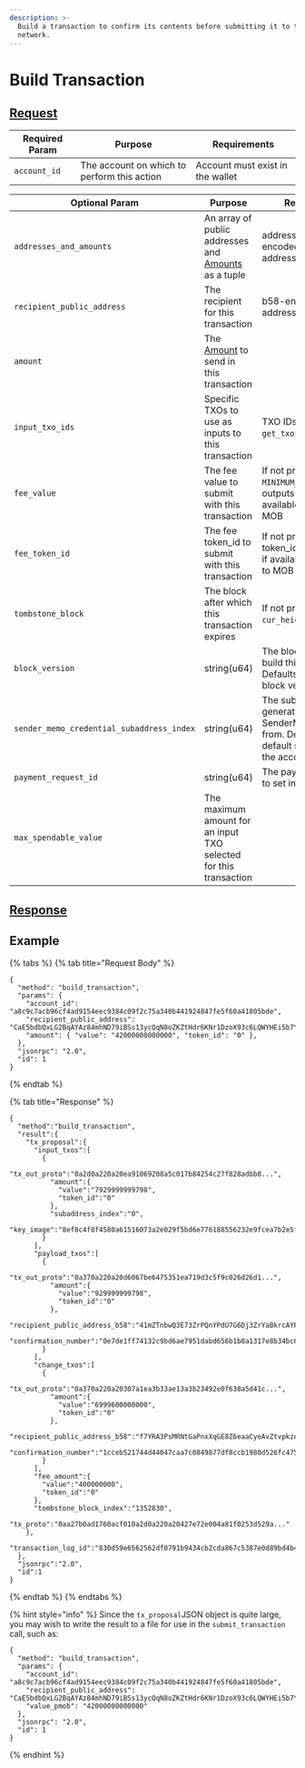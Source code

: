 ```yaml
---
description: >-
  Build a transaction to confirm its contents before submitting it to the
  network.
---
```


# Build Transaction

## [Request](https://github.com/mobilecoinofficial/full-service/blob/main/full-service/src/json_rpc/v2/api/request.rs#L56-L66)

| Required Param | Purpose                                     | Requirements                     |
|----------------|---------------------------------------------|----------------------------------|
| `account_id`   | The account on which to perform this action | Account must exist in the wallet |

| Optional Param                            | Purpose                                                                                                                                                           | Requirements                                                                                                   |
|-------------------------------------------|-------------------------------------------------------------------------------------------------------------------------------------------------------------------|----------------------------------------------------------------------------------------------------------------|
| `addresses_and_amounts`                   | An array of public addresses and [Amounts](https://github.com/mobilecoinofficial/full-service/blob/main/full-service/src/json_rpc/v2/models/amount.rs) as a tuple | addresses are b58-encoded public addresses                                                                     |
| `recipient_public_address`                | The recipient for this transaction                                                                                                                                | b58-encoded public address bytes                                                                               |
| `amount`                                  | The [Amount](https://github.com/mobilecoinofficial/full-service/blob/main/full-service/src/json_rpc/v2/models/amount.rs) to send in this transaction              |                                                                                                                |
| `input_txo_ids`                           | Specific TXOs to use as inputs to this transaction                                                                                                                | TXO IDs (obtain from `get_txos_for_account`)                                                                   |
| `fee_value`                               | The fee value to submit with this transaction                                                                                                                     | If not provided, uses `MINIMUM_FEE` of the first outputs token_id, if available, or defaults to MOB            |
| `fee_token_id`                            | The fee token_id to submit with this transaction                                                                                                                  | If not provided, uses token_id of first output, if available, or defaults to MOB                               |
| `tombstone_block`                         | The block after which this transaction expires                                                                                                                    | If not provided, uses `cur_height` + 10                                                                        |
| `block_version`                           | string(u64)                                                                                                                                                       | The block version to build this transaction for. Defaults to the network block version                         |
| `sender_memo_credential_subaddress_index` | string(u64)                                                                                                                                                       | The subaddress to generate the SenderMemoCredentials from. Defaults to the default subaddress for the account. |
| `payment_request_id`                      | string(u64)                                                                                                                                                       | The payment request id to set in the RTH Memo.                                                                 |
| `max_spendable_value`                     | The maximum amount for an input TXO selected for this transaction                                                                                                 |                                                                                                                |

## [Response](https://github.com/mobilecoinofficial/full-service/blob/main/full-service/src/json_rpc/v2/api/response.rs#L48-51)

## Example

{% tabs %}
{% tab title="Request Body" %}

```
{
  "method": "build_transaction",
  "params": {
    "account_id": "a8c9c7acb96cf4ad9154eec9384c09f2c75a340b441924847fe5f60a41805bde",
    "recipient_public_address": "CaE5bdbQxLG2BqAYAz84mhND79iBSs13ycQqN8oZKZtHdr6KNr1DzoX93c6LQWYHEi5b7YLiJXcTRzqhDFB563Kr1uxD6iwERFbw7KLWA6",
    "amount": { "value": "42000000000000", "token_id": "0" },
  },
  "jsonrpc": "2.0",
  "id": 1
}
```

{% endtab %}

{% tab title="Response" %}

```
{
  "method":"build_transaction",
  "result":{
    "tx_proposal":{
      "input_txos":[
        {
          "tx_out_proto":"0a2d0a220a20ea91069208a5c017b84254c27f828adbb8...",
          "amount":{
            "value":"7929999999798",
            "token_id":"0"
          },
          "subaddress_index":"0",
          "key_image":"8ef8c4f8f4580a61516073a2e029f5bd6e776188556232e9fcea7b2e5f43bf18"
        }
      ],
      "payload_txos":[
        {
          "tx_out_proto":"0a370a220a20d6067be6475351ea719d3c5f9c026d26d1...",
          "amount":{
            "value":"929999999798",
            "token_id":"0"
          },
          "recipient_public_address_b58":"41mZTnbwQ3E73ZrPQnYPdU7G6Dj3ZrYaBkrcAYPNgm61P7gBvzUke94HQB8ztPaAu1y1NCFyUAoRyYsCMixeKpUvMK64QYC1NDd7YneACJk",
          "confirmation_number":"0e7de1ff74132c9bd6ae7951dabd656b1b0a1317e8b34bc6ec08d0b7d74e8aa1"
        }
      ],
      "change_txos":[
        {
          "tx_out_proto":"0a370a220a20307a1ea3b33ae13a3b23492e0f638a5d41c...",
          "amount":{
            "value":"6999600000000",
            "token_id":"0"
          },
          "recipient_public_address_b58":"f7YRA3PsMRNtGaPnxXqGE8Z6eaaCyeAvZtvpkze86aWxcF7a4Kcz1t7p827GHRqM93iWHvqqrp2poG1QxX4xVidAXNuBGzwpCsEoAouq5h",
          "confirmation_number":"1cceb521744d44047caa7c0849877df8ccb1980d526fc475042eab7e9bb137da"
        }
      ],
      "fee_amount":{
        "value":"400000000",
        "token_id":"0"
      },
      "tombstone_block_index":"1352830",
      "tx_proto":"0aa27b0ad1760acf010a2d0a220a20427e72e004a81f0253d529a..."
    },
    "transaction_log_id":"830d59e6562562df0791b9434cb2cda867c5387e0d89bd4b487929ec764182e3"
  },
  "jsonrpc":"2.0",
  "id":1
}
```

{% endtab %}
{% endtabs %}

{% hint style="info" %}
Since the `tx_proposal`JSON object is quite large, you may wish to write the result to a file for use in
the `submit_transaction` call, such as:

```
{
  "method": "build_transaction",
  "params": {
    "account_id": "a8c9c7acb96cf4ad9154eec9384c09f2c75a340b441924847fe5f60a41805bde",
    "recipient_public_address": "CaE5bdbQxLG2BqAYAz84mhND79iBSs13ycQqN8oZKZtHdr6KNr1DzoX93c6LQWYHEi5b7YLiJXcTRzqhDFB563Kr1uxD6iwERFbw7KLWA6",
    "value_pmob": "42000000000000"
  },
  "jsonrpc": "2.0",
  "id": 1
}
```

{% endhint %}
